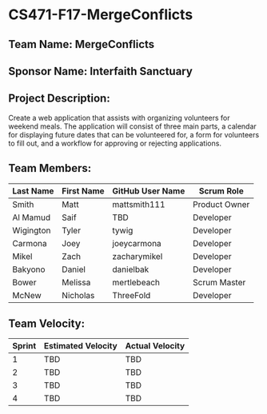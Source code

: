 # CS471-F17-MergeConflicts

## Team Name: MergeConflicts

## Sponsor Name: Interfaith Sanctuary

## Project Description:
Create a web application that assists with organizing volunteers for weekend meals. The application will consist of three main parts, a calendar for displaying future dates that can be volunteered for, a form for volunteers to fill out, and a workflow for approving or rejecting applications.

## Team Members:

Last Name       | First Name      | GitHub User Name     | Scrum Role
--------------- | --------------- | -------------------- | ---------------
Smith           | Matt            | mattsmith111         | Product Owner
Al Mamud        | Saif            | TBD                  | Developer
Wigington       | Tyler           | tywig                | Developer
Carmona         | Joey            | joeycarmona          | Developer
Mikel           | Zach            | zacharymikel         | Developer
Bakyono         | Daniel          | danielbak            | Developer
Bower           | Melissa         | mertlebeach          | Scrum Master
McNew           | Nicholas        | ThreeFold            | Developer

## Team Velocity:

Sprint | Estimated Velocity | Actual Velocity
------ | ------------------ | ---------------
1      | TBD                | TBD
2      | TBD                | TBD
3      | TBD                | TBD
4      | TBD                | TBD
